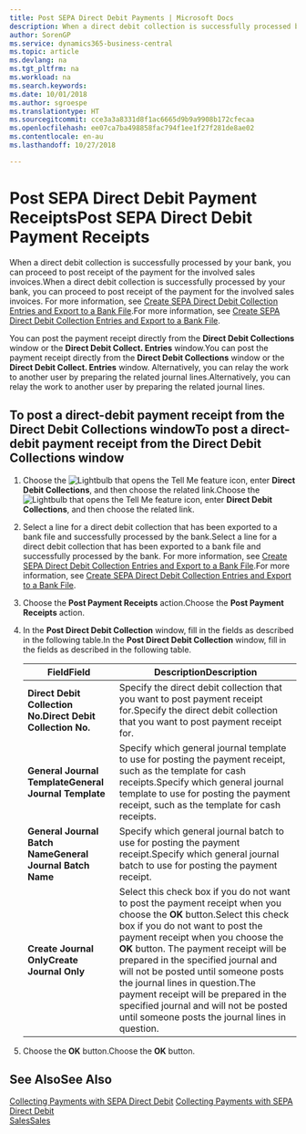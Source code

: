 ```yaml
---
title: Post SEPA Direct Debit Payments | Microsoft Docs
description: When a direct debit collection is successfully processed by your bank, you can proceed to post receipt of the payment for the involved sales invoices.
author: SorenGP
ms.service: dynamics365-business-central
ms.topic: article
ms.devlang: na
ms.tgt_pltfrm: na
ms.workload: na
ms.search.keywords: 
ms.date: 10/01/2018
ms.author: sgroespe
ms.translationtype: HT
ms.sourcegitcommit: cce3a3a8331d8f1ac6665d9b9a9908b172cfecaa
ms.openlocfilehash: ee07ca7ba498858fac794f1ee1f27f281de8ae02
ms.contentlocale: en-au
ms.lasthandoff: 10/27/2018

---
```

# <a name="post-sepa-direct-debit-payment-receipts"></a><span data-ttu-id="4884f-103">Post SEPA Direct Debit Payment Receipts</span><span class="sxs-lookup"><span data-stu-id="4884f-103">Post SEPA Direct Debit Payment Receipts</span></span>
<span data-ttu-id="4884f-104">When a direct debit collection is successfully processed by your bank, you can proceed to post receipt of the payment for the involved sales invoices.</span><span class="sxs-lookup"><span data-stu-id="4884f-104">When a direct debit collection is successfully processed by your bank, you can proceed to post receipt of the payment for the involved sales invoices.</span></span> <span data-ttu-id="4884f-105">For more information, see [Create SEPA Direct Debit Collection Entries and Export to a Bank File](finance-how-create-sepa-direct-debit-collection-entries-export-bank-file.md).</span><span class="sxs-lookup"><span data-stu-id="4884f-105">For more information, see [Create SEPA Direct Debit Collection Entries and Export to a Bank File](finance-how-create-sepa-direct-debit-collection-entries-export-bank-file.md).</span></span>  

<span data-ttu-id="4884f-106">You can post the payment receipt directly from the **Direct Debit Collections** window or the **Direct Debit Collect. Entries** window.</span><span class="sxs-lookup"><span data-stu-id="4884f-106">You can post the payment receipt directly from the **Direct Debit Collections** window or the **Direct Debit Collect. Entries** window.</span></span> <span data-ttu-id="4884f-107">Alternatively, you can relay the work to another user by preparing the related journal lines.</span><span class="sxs-lookup"><span data-stu-id="4884f-107">Alternatively, you can relay the work to another user by preparing the related journal lines.</span></span>  

## <a name="to-post-a-direct-debit-payment-receipt-from-the-direct-debit-collections-window"></a><span data-ttu-id="4884f-108">To post a direct-debit payment receipt from the Direct Debit Collections window</span><span class="sxs-lookup"><span data-stu-id="4884f-108">To post a direct-debit payment receipt from the Direct Debit Collections window</span></span>  
1. <span data-ttu-id="4884f-109">Choose the ![Lightbulb that opens the Tell Me feature](media/ui-search/search_small.png "Tell me what you want to do") icon, enter **Direct Debit Collections**, and then choose the related link.</span><span class="sxs-lookup"><span data-stu-id="4884f-109">Choose the ![Lightbulb that opens the Tell Me feature](media/ui-search/search_small.png "Tell me what you want to do") icon, enter **Direct Debit Collections**, and then choose the related link.</span></span>  
2. <span data-ttu-id="4884f-110">Select a line for a direct debit collection that has been exported to a bank file and successfully processed by the bank.</span><span class="sxs-lookup"><span data-stu-id="4884f-110">Select a line for a direct debit collection that has been exported to a bank file and successfully processed by the bank.</span></span> <span data-ttu-id="4884f-111">For more information, see [Create SEPA Direct Debit Collection Entries and Export to a Bank File](finance-how-create-sepa-direct-debit-collection-entries-export-bank-file.md).</span><span class="sxs-lookup"><span data-stu-id="4884f-111">For more information, see [Create SEPA Direct Debit Collection Entries and Export to a Bank File](finance-how-create-sepa-direct-debit-collection-entries-export-bank-file.md).</span></span>  
3. <span data-ttu-id="4884f-112">Choose the **Post Payment Receipts** action.</span><span class="sxs-lookup"><span data-stu-id="4884f-112">Choose the **Post Payment Receipts** action.</span></span>  
4. <span data-ttu-id="4884f-113">In the **Post Direct Debit Collection** window, fill in the fields as described in the following table.</span><span class="sxs-lookup"><span data-stu-id="4884f-113">In the **Post Direct Debit Collection** window, fill in the fields as described in the following table.</span></span>  

    |<span data-ttu-id="4884f-114">Field</span><span class="sxs-lookup"><span data-stu-id="4884f-114">Field</span></span>|<span data-ttu-id="4884f-115">Description</span><span class="sxs-lookup"><span data-stu-id="4884f-115">Description</span></span>|  
    |---------------------------------|---------------------------------------|  
    |<span data-ttu-id="4884f-116">**Direct Debit Collection No.**</span><span class="sxs-lookup"><span data-stu-id="4884f-116">**Direct Debit Collection No.**</span></span>|<span data-ttu-id="4884f-117">Specify the direct debit collection that you want to post payment receipt for.</span><span class="sxs-lookup"><span data-stu-id="4884f-117">Specify the direct debit collection that you want to post payment receipt for.</span></span>|  
    |<span data-ttu-id="4884f-118">**General Journal Template**</span><span class="sxs-lookup"><span data-stu-id="4884f-118">**General Journal Template**</span></span>|<span data-ttu-id="4884f-119">Specify which general journal template to use for posting the payment receipt, such as the template for cash receipts.</span><span class="sxs-lookup"><span data-stu-id="4884f-119">Specify which general journal template to use for posting the payment receipt, such as the template for cash receipts.</span></span>|  
    |<span data-ttu-id="4884f-120">**General Journal Batch Name**</span><span class="sxs-lookup"><span data-stu-id="4884f-120">**General Journal Batch Name**</span></span>|<span data-ttu-id="4884f-121">Specify which general journal batch to use for posting the payment receipt.</span><span class="sxs-lookup"><span data-stu-id="4884f-121">Specify which general journal batch to use for posting the payment receipt.</span></span>|  
    |<span data-ttu-id="4884f-122">**Create Journal Only**</span><span class="sxs-lookup"><span data-stu-id="4884f-122">**Create Journal Only**</span></span>|<span data-ttu-id="4884f-123">Select this check box if you do not want to post the payment receipt when you choose the **OK** button.</span><span class="sxs-lookup"><span data-stu-id="4884f-123">Select this check box if you do not want to post the payment receipt when you choose the **OK** button.</span></span> <span data-ttu-id="4884f-124">The payment receipt will be prepared in the specified journal and will not be posted until someone posts the journal lines in question.</span><span class="sxs-lookup"><span data-stu-id="4884f-124">The payment receipt will be prepared in the specified journal and will not be posted until someone posts the journal lines in question.</span></span>|  

5. <span data-ttu-id="4884f-125">Choose the **OK** button.</span><span class="sxs-lookup"><span data-stu-id="4884f-125">Choose the **OK** button.</span></span>  

## <a name="see-also"></a><span data-ttu-id="4884f-126">See Also</span><span class="sxs-lookup"><span data-stu-id="4884f-126">See Also</span></span>  
 <span data-ttu-id="4884f-127">[Collecting Payments with SEPA Direct Debit](finance-collect-payments-with-sepa-direct-debit.md) </span><span class="sxs-lookup"><span data-stu-id="4884f-127">[Collecting Payments with SEPA Direct Debit](finance-collect-payments-with-sepa-direct-debit.md) </span></span>  
 [<span data-ttu-id="4884f-128">Sales</span><span class="sxs-lookup"><span data-stu-id="4884f-128">Sales</span></span>](sales-manage-sales.md)

